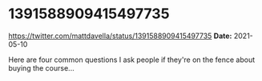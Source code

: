 # 1391588909415497735
https://twitter.com/mattdavella/status/1391588909415497735
**Date:** 2021-05-10

Here are four common questions I ask people if they're on the fence about buying the course...
